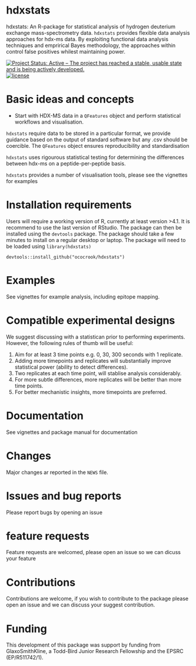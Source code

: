 # hdxstats
hdxstats: An R-package for statistical analysis of hydrogen deuterium exchange mass-spectrometry data. `hdxstats` provides flexible data analysis approaches for hdx-ms data. By exploiting functional data analysis techniques and emprirical Bayes methodology, the approaches within control false positives whilest maintaining power.

[![Project Status: Active – The project has reached a stable, usable state and is being actively developed.](https://www.repostatus.org/badges/latest/active.svg)](https://www.repostatus.org/#active)
[![license](https://img.shields.io/badge/license-Artistic--2.0-brightgreen.svg)](https://opensource.org/licenses/Artistic-2.0)


# Basic ideas and concepts

- Start with HDX-MS data in a `QFeatures` object and perform statistical workflows and visualisation. 

`hdxstats` require data to be stored in a particular format, we provide guidance based on the output of standard software but any .csv should be coercible. The `QFeatures` object ensures reproducibility and standardisation

`hdxstats` uses rigourous statistical testing for determining the differences between hdx-ms on a peptide-per-peptide basis.

`hdxstats` provides a number of visualisation tools, please see the vignettes for examples


# Installation requirements

Users will require a working version of R, currently at least version >4.1. It is recommend to use the last version of RStudio. The package can then be installed using the `devtools` package. The package should take a few minutes to install on a regular desktop or laptop. The package will need to be loaded using `library(hdxstats)`

```{r,}
devtools::install_github("ococrook/hdxstats")
```

# Examples

See vignettes for example analysis, including epitope mapping.

# Compatible experimental designs

We suggest discussing with a statistican prior to performing experiments. However, the following rules of thumb will be useful:

1) Aim for at least 3 time points e.g. 0, 30, 300 seconds with 1 replicate.
2) Adding more timepoints and replicates will substantially improve statistical power (ability to detect differences). 
3) Two replicates at each time point, will stablise analysis considerably.
4) For more subtle differences, more replicates will be better than more time points.
5) For better mechanistic insights, more timepoints are preferred.

# Documentation

See vignettes and package manual for documentation

# Changes

Major changes ar reported in the `NEWS` file.

# Issues and bug reports

Please report bugs by opening an issue

# feature requests

Feature requests are welcomed, please open an issue so we can dicuss your feature

# Contributions

Contributions are welcome, if you wish to contribute to the package please open an issue and we can discuss your suggest contribution.

# Funding

This development of this package was support by funding from GlaxoSmithKline, a Todd-Bird Junior Research Fellowship and the EPSRC (EP/R511742/1).

